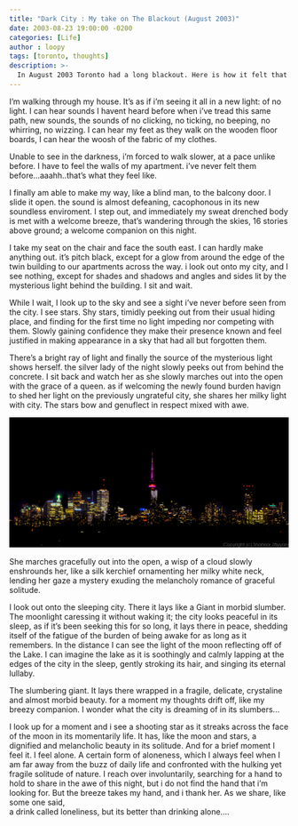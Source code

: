 ```yaml
---
title: "Dark City : My take on The Blackout (August 2003)"
date: 2003-08-23 19:00:00 -0200
categories: [Life]
author : loopy
tags: [toronto, thoughts]
description: >-
  In August 2003 Toronto had a long blackout. Here is how it felt that night ... 
---
```


I’m walking through my house. It’s as if i’m seeing it all in a new light: of no light. I can hear sounds I havent heard before when i’ve tread this same path, new sounds, the sounds of no clicking, no ticking, no beeping, no whirring, no wizzing. I can hear my feet as they walk on the wooden floor boards, I can hear the woosh of the fabric of my clothes.

Unable to see in the darkness, i’m forced to walk slower, at a pace unlike before. I have to feel the walls of my apartment. i’ve never felt them before…aaahh..that’s what they feel like.  
  
I finally am able to make my way, like a blind man, to the balcony door. I slide it open. the sound is almost defeaning, cacophonous in its new soundless enviroment. I step out, and immediately my sweat drenched body is met with a welcome breeze, that’s wandering through the skies, 16 stories above ground; a welcome companion on this night.  
  
I take my seat on the chair and face the south east. I can hardly make anything out. it’s pitch black, except for a glow from around the edge of the twin building to our apartments across the way. i look out onto my city, and I see nothing, except for shades and shadows and angles and sides lit by the mysterious light behind the building. I sit and wait.  
  
While I wait, I look up to the sky and see a sight i’ve never before seen from the city. I see stars. Shy stars, timidly peeking out from their usual hiding place, and finding for the first time no light impeding nor competing with them. Slowly gaining confidence they make their presence known and feel justified in making appearance in a sky that had all but forgotten them.

There’s a bright ray of light and finally the source of the mysterious light shows herself. the silver lady of the night slowly peeks out from behind the concrete. I sit back and watch her as she slowly marches out into the open with the grace of a queen. as if welcoming the newly found burden havign to shed her light on the previously ungrateful city, she shares her milky light with city. The stars bow and genuflect in respect mixed with awe.

![Toronto Skyline at night](./assets/img/sz-2019-50.jpg)

She marches gracefully out into the open, a wisp of a cloud slowly enshrounds her, like a silk kerchief ornamenting her milky white neck, lending her gaze a mystery exuding the melancholy romance of graceful solitude.  
  
I look out onto the sleeping city. There it lays like a Giant in morbid slumber. The moonlight caressing it without waking it; the city looks peaceful in its sleep, as if it’s been seeking this for so long, it lays there in peace, shedding itself of the fatigue of the burden of being awake for as long as it remembers. In the distance I can see the light of the moon reflecting off of the Lake. I can imagine the lake as it is soothingly and calmly lapping at the edges of the city in the sleep, gently stroking its hair, and singing its eternal lullaby.  
  
The slumbering giant. It lays there wrapped in a fragile, delicate, crystaline and almost morbid beauty. for a moment my thoughts drift off, like my breezy companion. I wonder what the city is dreaming of in its slumbers...  
  
I look up for a moment and i see a shooting star as it streaks across the face of the moon in its momentarily life. It has, like the moon and stars, a dignified and melancholic beauty in its solitude. And for a brief moment I feel it. I feel alone. A certain form of aloneness, which I always feel when I am far away from the buzz of daily life and confronted with the hulking yet fragile solitude of nature. I reach over involuntarily, searching for a hand to hold to share in the awe of this night, but i do not find the hand that i’m looking for. But the breeze takes my hand, and i thank her. As we share, like some one said,  
a drink called loneliness, but its better than drinking alone….


